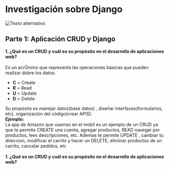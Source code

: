 #  **Investigación sobre Django**
![Texto alternativo](https://ws.apms.io/api/_files/NydJSQz2pxfUmD5yTEe2FR/download/)

##  **Parte 1: Aplicación CRUD y Django**
**1. ¿Qué es un CRUD  y cuál es su propósito en el desarrollo de aplicaciones web?** <br><br>
   Es un acrÓnimo que representa las operaciones básicas que pueden realizar dobre los datos:
   * **C** = Create 
   * **R** = Read
   * **U** = Update
   * **D** = Delete
      
   Su propósito es manejar datos(base datos) , diseñar interfaces(formularios, etc), organización
   del código(crear APIS).<br>
   **Ejemplo:**<br>
   La app de Amazon que usamso en el mobil es un ejemplo de un CRUD ya que te permite CREATE
   una cuenta, agregar productos, READ  navegar por productos, lees descripciones, etc.
   Ademas te permite UPDATE , cambiar tu direccion, modificar el carrito y hacer un DELETE, 
   eliminar productos de un carrito, cancelar pedidos, etc <br><br>
**1. ¿Qué es un CRUD  y cuál es su propósito en el desarrollo de aplicaciones web?** <br><br> 
   
   
   
